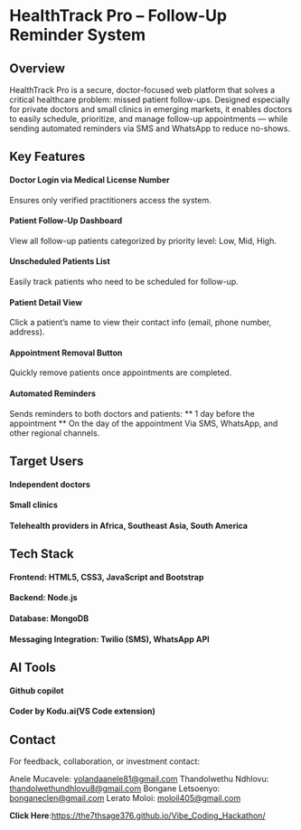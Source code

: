 # HealthTrack Pro – Follow-Up Reminder System

## Overview
HealthTrack Pro is a secure, doctor-focused web platform that solves a critical healthcare problem: missed patient follow-ups. Designed especially for private doctors and small clinics in emerging markets, it enables doctors to easily schedule, prioritize, and manage follow-up appointments — while sending automated reminders via SMS and WhatsApp to reduce no-shows.

## Key Features

#### Doctor Login via Medical License Number
Ensures only verified practitioners access the system.
#### Patient Follow-Up Dashboard
View all follow-up patients categorized by priority level: Low, Mid, High.
#### Unscheduled Patients List
Easily track patients who need to be scheduled for follow-up.
#### Patient Detail View
Click a patient’s name to view their contact info (email, phone number, address).
#### Appointment Removal Button
Quickly remove patients once appointments are completed.
#### Automated Reminders
Sends reminders to both doctors and patients:
** 1 day before the appointment
** On the day of the appointment
Via SMS, WhatsApp, and other regional channels.

## Target Users

#### Independent doctors
#### Small clinics
#### Telehealth providers in Africa, Southeast Asia, South America

## Tech Stack

#### Frontend: HTML5, CSS3, JavaScript and Bootstrap
#### Backend: Node.js 
#### Database: MongoDB 
#### Messaging Integration: Twilio (SMS), WhatsApp API

## AI Tools

#### Github copilot
#### Coder by Kodu.ai(VS Code extension)

## Contact
For feedback, collaboration, or investment contact:

Anele Mucavele: yolandaanele81@gmail.com 
Thandolwethu Ndhlovu: thandolwethundhlovu8@gmail.com
Bongane Letsoenyo: bonganeclen@gmail.com
Lerato Moloi: moloil405@gmail.com

**Click Here**:https://the7thsage376.github.io/Vibe_Coding_Hackathon/
